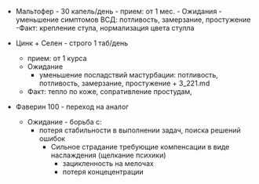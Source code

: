 - Мальтофер - 30 капель/день
            - прием: от 1 мес.
            - Ожидания
                - уменьшение симптомов ВСД: потливость, замерзание, простужение
            -Факт: крепление стула, нормализация цвета стулла
- Цинк + Селен - строго 1 таб/день
    - прием: от 1 курса
    - Ожидание
        - уменьшение посладствий мастурбации: потливость, потливость, замерзание, простужение + 3_221.md
    - Факт: тепло по коже, сопративление простудам, 
        
- Фаверин 100 - переход на аналог
    - Ожидание - борьба с:
        - потеря стабильности в выполнении задач, поиска решений ошибок
            - Сильное страдание требующие компенсации в виде наслаждения (щелкание психики)
                - зацикленность на мелочах
                - потеря концецентрации
